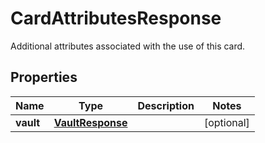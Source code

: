 

# CardAttributesResponse

Additional attributes associated with the use of this card.

## Properties

| Name | Type | Description | Notes |
|------------ | ------------- | ------------- | -------------|
|**vault** | [**VaultResponse**](VaultResponse.md) |  |  [optional] |




